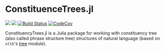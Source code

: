 # ConstituenceTrees.jl

[![](https://img.shields.io/badge/docs-stable-blue.svg)](https://dellison.github.io/ConstituencyTrees.jl/stable) [![](https://img.shields.io/badge/docs-dev-blue.svg)](https://dellison.github.io/ConstituencyTrees.jl/dev) [![Build Status](https://travis-ci.org/dellison/ConstituencyTrees.jl.svg?branch=master)](https://travis-ci.org/dellison/ConstituencyTrees.jl) [![CodeCov](https://codecov.io/gh/dellison/ConstituencyTrees.jl/branch/master/graph/badge.svg)](https://codecov.io/gh/dellison/ConstituencyTrees.jl)

ConstituencyTrees.jl is a Julia package for working with constituency tree (also called phrase structure tree) structures of natural language (based on `nltk`'s [tree](https://www.nltk.org/_modules/nltk/tree.html) module).
